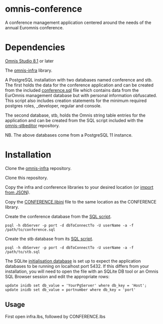 # omnis-conference
A conference management application centered around the needs of the annual Euromnis conference. 

# Dependencies

[Omnis Studio 8.1](https://www.omnis.net) or later

The [omnis-infra](https://github.com/PISL/omnis-infra) library.

A PostgreSQL installation with two databases named conference and stb.  The first holds the data for the conference application and can be created from the included [conference.sql](db/conference.sql) file which contains data from the EurOmnis management database but with personal information obfuscated. This script also includes creation statements for the minimum required postgres roles, _developer, regular and console.

The second database, stb, holds the Omnis string table entries for the application and can be created from the SQL script included with the [omnis-stbeditor](https://github.com/PISL/omnis-stbeditor) repository.

NB.  The above databases come from a PostgreSQL 11 instance.

# Installation

Clone the [omnis-infra](https://github.com/PISL/omnis-infra) repository.

Clone this repository.

Copy the infra and conference libraries to your desired location (or [import from JSON](src)).

Copy the [CONFERENCE.libini](lib/CONFERENCE.libini) file to the same location as the CONFERENCE library.

Create the conference database from the [SQL script](db/conference.sql).

`psql -h dbServer -p port -d dbToConnectTo -U userName -a -f /path/to/conference.sql`

Create the stb database from its [SQL script](https://github.com/PISL/omnis-stbeditor/blob/master/db/stb.sql).

`psql -h dbServer -p port -d dbToConnectTo -U userName -a -f /path/to/stb.sql` 

The SQLite [initialisation database](lib/CONFERENCE.libini) is set up to expect the application databases to be running on localhost port 5432.  If this differs from your installation, you will need to open the file with an SQLite DB tool or an Omnis SQL Browser session and edit the appropriate rows:

```
update inidb set db_value = 'YourPgServer' where db_key = 'Host';
update inidb set db_value = portnumber where db_key = 'port'
```

## Usage

First open infra.lbs, followed by CONFERENCE.lbs

